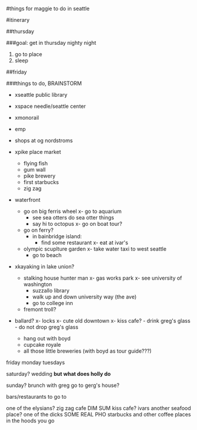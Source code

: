 #things for maggie to do in seattle

#itinerary

##thursday

###goal: get in thursday nighty night

1. go to place
2. sleep

##friday

###things to do, BRAINSTORM  

* xseattle public library  
* xspace needle/seattle center  
* xmonorail  
* emp  
* shops at og nordstroms  


* xpike place market
	- flying fish
	- gum wall
	- pike brewery
	- first starbucks
	- zig zag


* waterfront
	- go on big ferris wheel
	x- go to aquarium
		- see sea otters do sea otter things
		- say hi to octopus
	x- go on boat tour?
	- go on ferry?
		- in bainbridge island:
			- find some restaurant
	x- eat at ivar's
	- olympic scuplture garden
	x- take water taxi to west seattle
		- go to beach


* xkayaking in lake union?
	- stalking house hunter man
	x- gas works park
	x- see university of washington
		- suzzallo library
		- walk up and down university way (the ave)
		- go to college inn
	- fremont troll?

* ballard? 
	x- locks
	x- cute old downtown
	x- kiss cafe?
		- drink greg's glass
		- do not drop greg's glass
	- hang out with boyd
	- cupcake royale
	- all those little breweries (with boyd as tour guide???)


friday
monday
tuesdays

saturday?
wedding
<strong>but what does holly do</strong>

sunday?
brunch with greg
go to gerg's house?





bars/restaurants to go to

one of the elysians?
zig zag cafe
DIM SUM
kiss cafe?
ivars
another seafood place?
one of the dicks
SOME REAL PHO
starbucks
and other coffee places in the hoods you go













